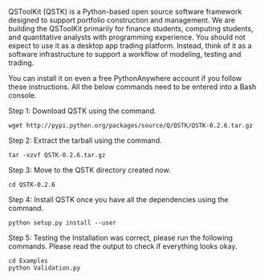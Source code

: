 
<!--
.. title: Installing QSToolKit on PythonAnywhere
.. slug: InstallingQSTKonPythonAnywhere
.. date: 2015-05-13 14:35:28 UTC+01:00
.. tags:
.. category:
.. link:
.. description:
.. type: text
-->



QSToolKit (QSTK) is a Python-based open source software framework designed to support portfolio construction and management. We are building the QSToolKit primarily for finance students, computing students, and quantitative analysts with programming experience. You should not expect to use it as a desktop app trading platform. Instead, think of it as a software infrastructure to support a workflow of modeling, testing and trading. 

You can install it on even a free PythonAnywhere account if you follow these instructions. All the below commands need to be entered into a Bash console. 

Step 1: Download QSTK using the command. 

    wget http://pypi.python.org/packages/source/Q/QSTK/QSTK-0.2.6.tar.gz 


Step 2: Extract the tarball using the command. 

    tar -xzvf QSTK-0.2.6.tar.gz 


Step 3: Move to the QSTK directory created now. 

    cd QSTK-0.2.6 


Step 4: Install QSTK once you have all the dependencies using the command. 

    python setup.py install --user 


Step 5: Testing the Installation was correct, please run the following commands. Please read the output to check if everything looks okay. 

    cd Examples
    python Validation.py
